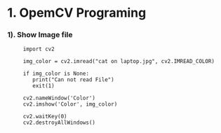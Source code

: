 # 1. OpemCV Programing

### 1). Show Image file 

         import cv2
         
         img_color = cv2.imread("cat on laptop.jpg", cv2.IMREAD_COLOR)
         
         if img_color is None:
            print("Can not read File")
            exit(1)
            
         cv2.nameWindow('Color')
         cv2.imshow('Color', img_color)
         
         cv2.waitKey(0)
         cv2.destroyAllWindows()

        
